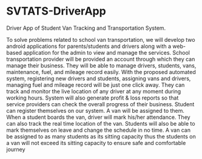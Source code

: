 # SVTATS-DriverApp
Driver App of Student Van Tracking and Transportation System.

To solve problems related to school van transportation, we will develop two android applications
for parents/students and drivers along with a web-based application for the admin to view and
manage the services.
School transportation provider will be provided an account through which they can manage their
business. They will be able to manage drivers, students, vans, maintenance, fuel, and mileage
record easily. With the proposed automated system, registering new drivers and students, assigning
vans and drivers, managing fuel and mileage record will be just one click away. They can track
and monitor the live location of any driver at any moment during working hours. System will also
generate profit & loss reports so that service providers can check the overall progress of their
business.
Student can register themselves on our system. A van will be assigned to them. When a student
boards the van, driver will mark his/her attendance. They can also track the real time location of
the van. Students will also be able to mark themselves on leave and change the schedule in no
time.
A van can be assigned to as many students as its sitting capacity thus the students on a van will
not exceed its sitting capacity to ensure safe and comfortable journey
